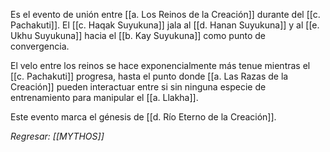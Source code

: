 Es el evento de unión entre [[a. Los Reinos de la Creación]] durante del [[c. Pachakuti]]. El [[c. Haqak Suyukuna]] jala al [[d. Hanan Suyukuna]] y al [[e. Ukhu Suyukuna]] hacia el [[b. Kay Suyukuna]] como punto de convergencia.

El velo entre los reinos se hace exponencialmente más tenue mientras el [[c. Pachakuti]] progresa, hasta el punto donde [[a. Las Razas de la Creación]] pueden interactuar entre si sin ninguna especie de entrenamiento para manipular el [[a. Llakha]].

Este evento marca el génesis de [[d. Río Eterno de la Creación]].

*Regresar: [[MYTHOS]]*